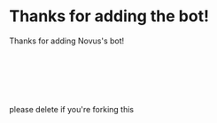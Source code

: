 <h1>Thanks for adding the bot!</h1>
<p>Thanks for adding Novus's bot!</p>
<p>&nbsp;</p>
<p>&nbsp;</p>
<p>&nbsp;</p>
<p>please delete if you're forking this</p>
